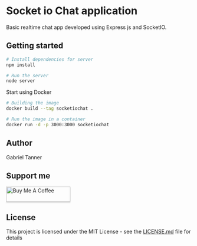 # Socket io Chat application

Basic realtime chat app developed using Express js and SocketIO.

## Getting started

```bash
# Install dependencies for server
npm install

# Run the server
node server
```

Start using Docker

```bash
# Building the image
docker build --tag socketiochat .

# Run the image in a container
docker run -d -p 3000:3000 socketiochat
```

## Author

Gabriel Tanner

## Support me

<a href="https://www.buymeacoffee.com/gabrieltanner" target="_blank"><img src="https://www.buymeacoffee.com/assets/img/custom_images/orange_img.png" alt="Buy Me A Coffee" style="height: 41px !important;width: 174px !important;box-shadow: 0px 3px 2px 0px rgba(190, 190, 190, 0.5) !important;-webkit-box-shadow: 0px 3px 2px 0px rgba(190, 190, 190, 0.5) !important;" ></a>

## License

This project is licensed under the MIT License - see the [LICENSE.md](LICENSE) file for details
